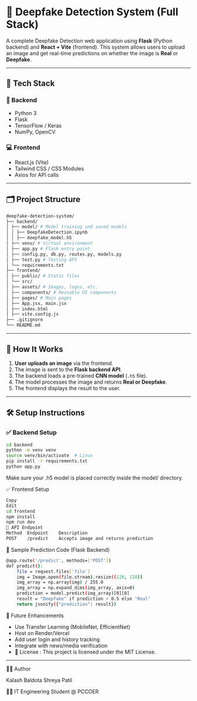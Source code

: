 # 🧠 Deepfake Detection System (Full Stack)

A complete Deepfake Detection web application using **Flask** (Python backend) and **React + Vite** (frontend). This system allows users to upload an image and get real-time predictions on whether the image is **Real** or **Deepfake**.

---

## 🚀 Tech Stack

### 🧾 Backend
- Python 3
- Flask
- TensorFlow / Keras
- NumPy, OpenCV

### 💻 Frontend
- React.js (Vite)
- Tailwind CSS / CSS Modules
- Axios for API calls

---

## 🗂️ Project Structure
```bash
deepfake-detection-system/
├── backend/
│ ├── model/ # Model training and saved models
│ │ ├── DeepfakeDetection.ipynb
│ │ ├── deepfake_model.h5
│ ├── venv/ # Virtual environment
│ ├── app.py # Flask entry point
│ ├── config.py, db.py, routes.py, models.py
│ ├── test.py # Testing API
│ └── requirements.txt
├── frontend/
│ ├── public/ # Static files
│ └── src/
│ ├── assets/ # Images, logos, etc.
│ ├── components/ # Reusable UI components
│ ├── pages/ # Main pages
│ ├── App.jsx, main.jsx
│ ├── index.html
│ ├── vite.config.js
├── .gitignore
└── README.md
```

---

## 🧠 How It Works

1. **User uploads an image** via the frontend.
2. The image is sent to the **Flask backend API**.
3. The backend loads a pre-trained **CNN model** (`.h5` file).
4. The model processes the image and returns **Real or Deepfake**.
5. The frontend displays the result to the user.

---

## 🛠️ Setup Instructions

### ✅ Backend Setup

```bash
cd backend
python -m venv venv
source venv/bin/activate  # Linux
pip install -r requirements.txt
python app.py
```
Make sure your .h5 model is placed correctly inside the model/ directory.

✅ Frontend Setup
```bash
Copy
Edit
cd frontend
npm install
npm run dev
🔗 API Endpoint
Method	Endpoint	Description
POST	/predict	Accepts image and returns prediction
```
🧪 Sample Prediction Code (Flask Backend)
```bash
@app.route('/predict', methods=['POST'])
def predict():
    file = request.files['file']
    img = Image.open(file.stream).resize((128, 128))
    img_array = np.array(img) / 255.0
    img_array = np.expand_dims(img_array, axis=0)
    prediction = model.predict(img_array)[0][0]
    result = "Deepfake" if prediction > 0.5 else "Real"
    return jsonify({"prediction": result})
``` 
🎯 Future Enhancements
- Use Transfer Learning (MobileNet, EfficientNet)
- Host on Render/Vercel
- Add user login and history tracking
- Integrate with news/media verification
- 📄 License : This project is licensed under the MIT License.

---

🙋‍♂️ Author

Kalash Baldota
Shreya Patil

🧑‍💻 IT Engineering Student @ PCCOER


